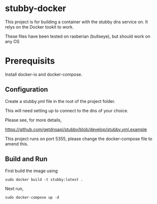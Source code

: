 # stubby-docker
This project is for building a container with the stubby dns service on. It relys on the Docker tookit to work.

These files have been tested on rasberian (bullseye), but should work on any OS

# Prerequisits 

Install docker-io and docker-compose.

## Configuration

Create a stubby.yml file in the root of the project folder. 

This will need setting up to connect to the dns of your choice. 

Please see, for more details,

https://github.com/getdnsapi/stubby/blob/develop/stubby.yml.example

This project runs on port 5355, please change the docker-compose file to amend this. 

## Build and Run

First build the image using

` sudo docker build -t stubby:latest . `

Next run, 

` sudo docker-compose up -d ` 
